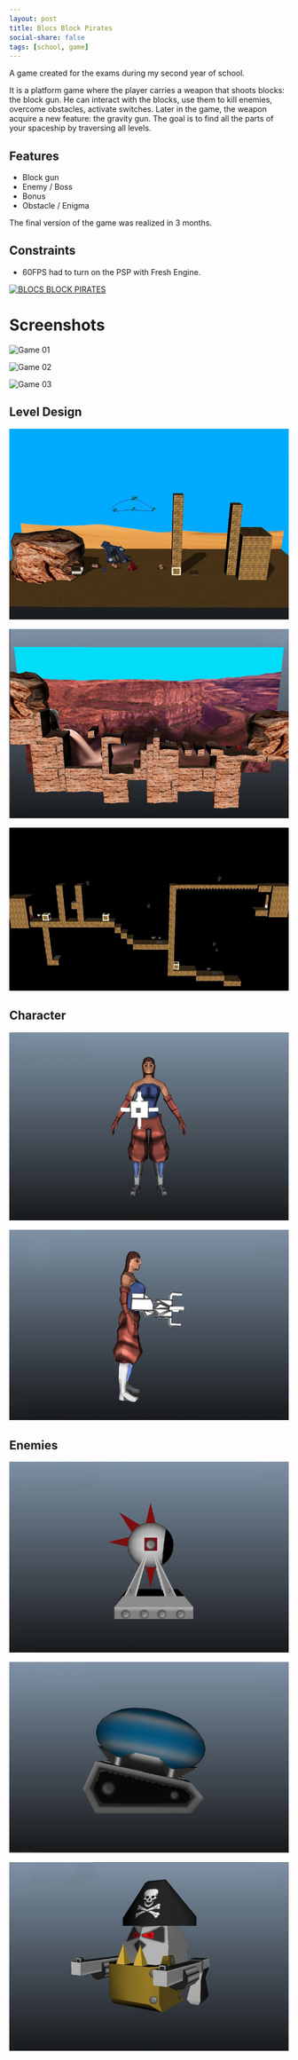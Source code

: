 ```yaml
---
layout: post
title: Blocs Block Pirates
social-share: false
tags: [school, game]
---
```


A game created for the exams during my second year of school.

It is a platform game where the player carries a weapon that shoots blocks: the block gun.
He can interact with the blocks, use them to kill enemies, overcome obstacles, activate switches.
Later in the game, the weapon acquire a new feature: the gravity gun.
The goal is to find all the parts of your spaceship by traversing all levels.

## Features
- Block gun
- Enemy / Boss
- Bonus
- Obstacle / Enigma

The final version of the game was realized in 3 months.

## Constraints
- 60FPS had to turn on the PSP with Fresh Engine.

[![BLOCS BLOCK PIRATES](https://i.ibb.co/bs8yCN6/https-i-ytimg-com-vi-Fm3l1-Op-Qzy4-hqdefault.jpg)](https://www.youtube.com/watch?v=Fm3l1OpQzy4 "BLOCS BLOCK PIRATES")


# Screenshots

![Game 01](/img/bbp_1.jpg)

![Game 02](/img/bbp_2.jpg)

![Game 03](/img/bbp_3.jpg)

## Level Design

![Environment 01](/img/bbp_env_1.jpg)

![Environment 02](/img/bbp_env_2.jpg)

![Environment 03](/img/bbp_env_3.jpg)

## Character

![Character 01](/img/bbp_char_1.jpg)

![Character 02](/img/bbp_char_1_1.jpg)

## Enemies

![Enemy 01](/img/bbp_char_2.jpg)

![Enemy 02](/img/bbp_char_3.jpg)

![Enemy 03](/img/bbp_char_4.jpg)

